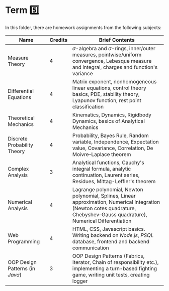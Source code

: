 # Term :five:

In this folder, there are homework assignments from the following subjects:

| Name      | Credits | Brief Contents |
| ---       | ---     | --- |
| Measure Theory | 4 | $\sigma$-algebra and $\sigma$-rings, inner/outer measures, pointwise/uniform convergence, Lebesque measure and integral, charges and function's variance |
| Differential Equations | 4 | Matrix exponent, nonhomogeneous linear equations, control theory basics, PDE, stability theory, Lyapunov function, rest point classification | 
| Theoretical Mechanics | 4 | Kinematics, Dynamics, Rigidbody Dynamics, basics of Analytical Mechanics |
| Discrete Probability Theory | 4 | Probability, Bayes Rule, Random variable, Independence, Expectation value, Covariance, Correlation, De Moivre–Laplace theorem |
| Complex Analysis | 3 | Analytical functions, Cauchy's integral formula, analytic continuation, Laurent series, Residues, Mittag-Leffler's theorem |
| Numerical Analysis | 4 | Lagrange polynomial, Newton polynomial, Splines, Linear approximation, Numerical Integration (Newton cotes quadrature, Chebyshev–Gauss quadrature), Numerical Differentiation |
| Web Programming | 4 | HTML, CSS, Javascript basics. Writing backend on _Node.js_, _PSQL_ database, frontend and backend communication |
| OOP Design Patterns (in _Java_) | 3 | OOP Design Patterns (Fabrics, Iterator, Chain of responsibility etc.), implementing a turn-based fighting game, writing unit tests, creating logger |
